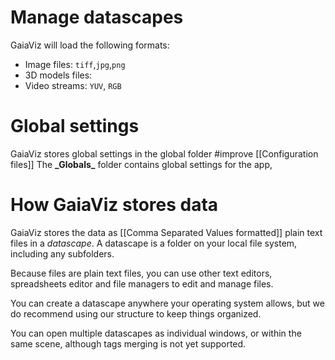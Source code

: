# Manage datascapes

GaiaViz will load the following formats:
- Image files: `tiff`,`jpg`,`png`
- 3D models files: 
- Video streams: `YUV`, `RGB`

# Global settings
GaiaViz stores global settings in the global folder
#improve
[[Configuration files]]
The **\_Globals\_** folder contains global settings for the app, 

# How GaiaViz stores data

GaiaViz stores the data as [[Comma Separated Values formatted]] plain text files in a *datascape*. A datascape is a folder on your local file system, including any subfolders.

Because files are plain text files, you can use other text editors, spreadsheets editor and file managers to edit and manage files.

You can create a datascape anywhere your operating system allows, but we do recommend using our structure to keep things organized.

You can open multiple datascapes as individual windows, or within the same scene, although tags merging is not yet supported.


